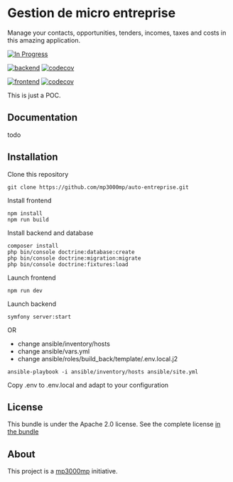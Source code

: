 Gestion de micro entreprise
=============

Manage your contacts, opportunities, tenders, incomes, taxes and costs in this amazing application. 

[![In Progress](https://img.shields.io/badge/in%20progress-yes-red)](https://img.shields.io/badge/in%20progress-yes-red)

[![backend](https://github.com/mp3000mp/auto-entreprise/actions/workflows/backend.yml/badge.svg)](https://github.com/mp3000mp/auto-entreprise/actions/workflows/backend.yml)
[![codecov](https://codecov.io/gh/mp3000mp/auto-entreprise/graph/badge.svg?token=Z08REIAIKM&flag=backend)](https://codecov.io/gh/mp3000mp/auto-entreprise&flag=backend)

[![frontend](https://github.com/mp3000mp/auto-entreprise/actions/workflows/frontend.yml/badge.svg)](https://github.com/mp3000mp/auto-entreprise/actions/workflows/frontend.yml)
[![codecov](https://codecov.io/gh/mp3000mp/auto-entreprise/graph/badge.svg?token=Z08REIAIKM&flag=frontend)](https://codecov.io/gh/mp3000mp/auto-entreprise&flag=frontend)

This is just a POC.

Documentation
-------------

todo

Installation
------------

Clone this repository
```
git clone https://github.com/mp3000mp/auto-entreprise.git
```

Install frontend
```shell
npm install
npm run build
```

Install backend and database
```shell
composer install
php bin/console doctrine:database:create
php bin/console doctrine:migration:migrate
php bin/console doctrine:fixtures:load
```

Launch frontend
```shell
npm run dev
```

Launch backend
```shell
symfony server:start
```

OR 
 - change ansible/inventory/hosts
 - change ansible/vars.yml 
 - change ansible/roles/build_back/template/.env.local.j2

```shell
ansible-playbook -i ansible/inventory/hosts ansible/site.yml
```

Copy .env to .env.local and adapt to your configuration


License
-------

This bundle is under the Apache 2.0 license. See the complete license [in the bundle](LICENSE)

About
-----

This project is a [mp3000mp](https://github.com/mp3000mp) initiative.
